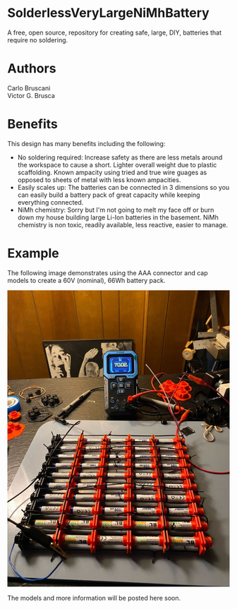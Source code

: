 # SolderlessVeryLargeNiMhBattery
A free, open source, repository for creating safe, large, DIY, batteries that require no soldering.

# Authors
Carlo Bruscani
<br>
Victor G. Brusca
<br>

# Benefits
This design has many benefits including the following:<br>
<ul>
  <li>No soldering required: Increase safety as there are less metals around the workspace to cause a short. Lighter overall weight due to plastic scaffolding. Known ampacity using tried and true wire guages as opposed to sheets of metal with less known ampacities.</li>
  <li>Easily scales up: The batteries can be connected in 3 dimensions so you can easily build a battery pack of great capacity while keeping everything connected.</li>
  <li>NiMh chemistry: Sorry but I'm not going to melt my face off or burn down my house building large Li-Ion batteries in the basement. NiMh chemistry is non toxic, readily available, less reactive, easier to manage.</li>
</ul>

# Example
The following image demonstrates using the AAA connector and cap models to create a 60V (nominal), 66Wh battery pack.
<br>

![alt text](https://github.com/vbrusca/SolderlessVeryLargeNiMhBattery/blob/main/large_aaa_nimh_batt_sm.jpg?raw=true)
<br>

The models and more information will be posted here soon.
